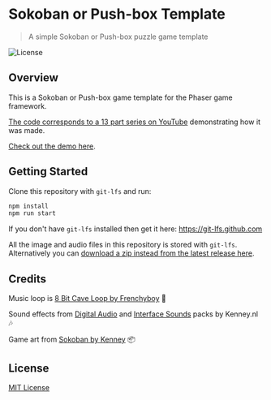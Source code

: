 # Sokoban or Push-box Template
> A simple Sokoban or Push-box puzzle game template

![License](https://img.shields.io/badge/license-MIT-green)

## Overview

This is a Sokoban or Push-box game template for the Phaser game framework.

[The code corresponds to a 13 part series on YouTube](https://www.youtube.com/playlist?list=PLNwtXgWIx3rjsa_picz0GY7trBgzUGLVx) demonstrating how it was made.

[Check out the demo here](https://ourcade.co/templates/sokoban-template).

## Getting Started

Clone this repository with `git-lfs` and run:

```bash
npm install
npm run start
```

If you don't have `git-lfs` installed then get it here: https://git-lfs.github.com

All the image and audio files in this repository is stored with `git-lfs`. Alternatively you can [download a zip instead from the latest release here](https://github.com/ourcade/phaser3-sokoban-template/releases/tag/latest).

## Credits

Music loop is [8 Bit Cave Loop by Frenchyboy](https://opengameart.org/content/8-bit-cave-loop-0) 🎼

Sound effects from [Digital Audio](https://kenney.nl/assets/digital-audio) and [Interface Sounds](https://kenney.nl/assets/interface-sounds) packs by Kenney.nl 🎶

Game art from [Sokoban by Kenney](https://kenney.nl/assets/sokoban) 📦

## License

[MIT License](https://github.com/ourcade/phaser3-sokoban-template/blob/master/LICENSE)
